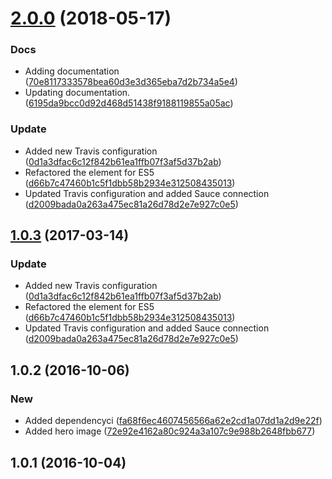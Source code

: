<a name="2.0.0"></a>
# [2.0.0](https://github.com/advanced-rest-client/raml-aware/compare/1.0.2...2.0.0) (2018-05-17)


### Docs

* Adding documentation ([70e8117333578bea60d3e3d365eba7d2b734a5e4](https://github.com/advanced-rest-client/raml-aware/commit/70e8117333578bea60d3e3d365eba7d2b734a5e4))
* Updating documentation. ([6195da9bcc0d92d468d51438f9188119855a05ac](https://github.com/advanced-rest-client/raml-aware/commit/6195da9bcc0d92d468d51438f9188119855a05ac))

### Update

* Added new Travis configuration ([0d1a3dfac6c12f842b61ea1ffb07f3af5d37b2ab](https://github.com/advanced-rest-client/raml-aware/commit/0d1a3dfac6c12f842b61ea1ffb07f3af5d37b2ab))
* Refactored the element for ES5 ([d66b7c47460b1c5f1dbb58b2934e312508435013](https://github.com/advanced-rest-client/raml-aware/commit/d66b7c47460b1c5f1dbb58b2934e312508435013))
* Updated Travis configuration and added Sauce connection ([d2009bada0a263a475ec81a26d78d2e7e927c0e5](https://github.com/advanced-rest-client/raml-aware/commit/d2009bada0a263a475ec81a26d78d2e7e927c0e5))



<a name="1.0.3"></a>
## [1.0.3](https://github.com/advanced-rest-client/raml-aware/compare/1.0.2...v1.0.3) (2017-03-14)


### Update

* Added new Travis configuration ([0d1a3dfac6c12f842b61ea1ffb07f3af5d37b2ab](https://github.com/advanced-rest-client/raml-aware/commit/0d1a3dfac6c12f842b61ea1ffb07f3af5d37b2ab))
* Refactored the element for ES5 ([d66b7c47460b1c5f1dbb58b2934e312508435013](https://github.com/advanced-rest-client/raml-aware/commit/d66b7c47460b1c5f1dbb58b2934e312508435013))
* Updated Travis configuration and added Sauce connection ([d2009bada0a263a475ec81a26d78d2e7e927c0e5](https://github.com/advanced-rest-client/raml-aware/commit/d2009bada0a263a475ec81a26d78d2e7e927c0e5))



<a name="1.0.2"></a>
## 1.0.2 (2016-10-06)


### New

* Added dependencyci ([fa68f6ec4607456566a62e2cd1a07dd1a2d9e22f](https://github.com/advanced-rest-client/raml-aware/commit/fa68f6ec4607456566a62e2cd1a07dd1a2d9e22f))
* Added hero image ([72e92e4162a80c924a3a107c9e988b2648fbb677](https://github.com/advanced-rest-client/raml-aware/commit/72e92e4162a80c924a3a107c9e988b2648fbb677))



<a name="1.0.1"></a>
## 1.0.1 (2016-10-04)





